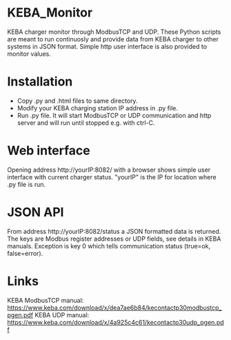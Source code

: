 # KEBA_Monitor
KEBA charger monitor through ModbusTCP and UDP. These Python scripts are meant to run continuosly and provide data from KEBA charger to other systems in JSON format. Simple http user interface is also provided to monitor values.

# Installation
- Copy .py and .html files to same directory.
- Modify your KEBA charging station IP address in .py file.
- Run .py file. It will start ModbusTCP or UDP communication and http server and will run until stopped e.g. with ctrl-C.

# Web interface
Opening address http://yourIP:8082/ with a browser shows simple user interface with current charger status. "yourIP" is the IP for location where .py file is run.

# JSON API
From address http://yourIP:8082/status a JSON formatted data is returned. The keys are Modbus register addresses or UDP fields, see details in KEBA manuals. Exception is key 0 which tells communication status (true=ok, false=error).

# Links
KEBA ModbusTCP manual: https://www.keba.com/download/x/dea7ae6b84/kecontactp30modbustcp_pgen.pdf
KEBA UDP manual: https://www.keba.com/download/x/4a925c4c61/kecontactp30udp_pgen.pdf
